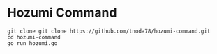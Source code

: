 # Hozumi Command

```
git clone git clone https://github.com/tnoda78/hozumi-command.git
cd hozumi-command
go run hozumi.go
```

